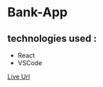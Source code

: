 # Bank-App

## technologies used :
* React
* VSCode

[Live Url](https://asmarasheed99.github.io/Bank-App/)